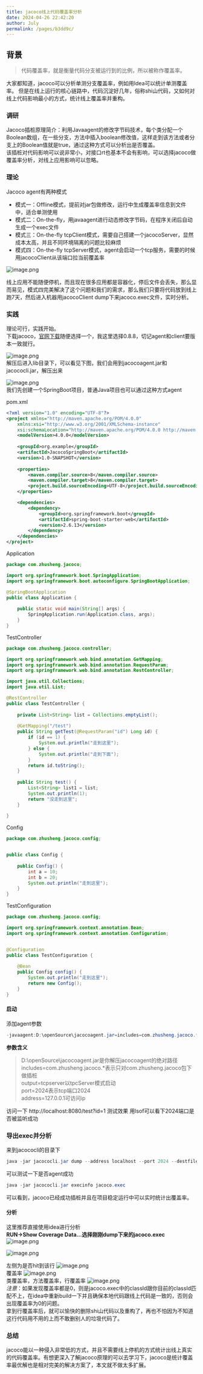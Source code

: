 ```yaml
---
title: jacoco线上代码覆盖率分析
date: 2024-04-26 22:42:20
author: July
permalink: /pages/b3dd9c/
---
```

## 背景
> 代码覆盖率，就是衡量代码分支被运行到的比例，所以被称作覆盖率。

大家都知道，jacoco可以分析单测分支覆盖率，例如用Idea可以统计单测覆盖率。 但是在线上运行的核心链路中，代码沉淀好几年，俗称shi山代码，又如何对线上代码影响最小的方式，统计线上覆盖率并重构。

### 调研
Jacoco插桩原理简介：利用Javaagent的修改字节码技术，每个类分配一个Boolean数组，在一些分支，方法中插入boolean修改值，这样走到该方法或者分支上的Boolean值就是true，通过这种方式可以分析出是否覆盖。  
该插桩对代码影响可以说非常小，对接口rt也基本不会有影响，可以选择jacoco做覆盖率分析，对线上应用影响可以忽略。

### 理论

Jacoco agent有两种模式
* 模式一：Offline模式，提前对jar包做修改，运行中生成覆盖率信息到文件中，适合单测使用
* 模式二：On-the-fly，用javaagent进行动态修改字节码，在程序关闭后自动生成一个exec文件
* 模式三：On-the-fly tcpClient模式，需要自己搭建一个jacocoServer，显然成本太高，并且不同环境隔离的问题比较麻烦
* 模式四：On-the-fly tcpServer模式，agent会启动一个tcp服务，需要的时候用jacocoClient从该端口拉当前覆盖率

![image.png](/img/july/jacoco-type.png)  

线上应用不能随便停机，而且现在很多应用都是容器化，停后文件会丢失，那么显而易见，模式四完美解决了这个问题和我们的需求，那么我们只要将代码放到线上跑7天，然后进入机器用jacocoClient dump下来jacoco.exec文件，实时分析。

### 实践
理论可行，实践开始。  
下载jacoco，[官网下载](https://www.jacoco.org/jacoco/)随便选择一个，我这里选择0.8.8，切记agent和client要版本一致就行。

![image.png](/img/july/jacoco-2.png)  
解压后进入lib目录下，可以看见下图，我们会用到jacocoagent.jar和jacococli.jar，解压出来

![image.png](/img/july/jacoco-3.png)  
我们先创建一个SpringBoot项目，普通Java项目也可以通过这种方式agent

pom.xml
```xml
<?xml version="1.0" encoding="UTF-8"?>
<project xmlns="http://maven.apache.org/POM/4.0.0"
    xmlns:xsi="http://www.w3.org/2001/XMLSchema-instance"
    xsi:schemaLocation="http://maven.apache.org/POM/4.0.0 http://maven.apache.org/xsd/maven-4.0.0.xsd">
    <modelVersion>4.0.0</modelVersion>
    
    <groupId>org.example</groupId>
    <artifactId>JacocoSpringBoot</artifactId>
    <version>1.0-SNAPSHOT</version>
    
    <properties>
        <maven.compiler.source>8</maven.compiler.source>
        <maven.compiler.target>8</maven.compiler.target>
        <project.build.sourceEncoding>UTF-8</project.build.sourceEncoding>
    </properties>

    <dependencies>
        <dependency>
            <groupId>org.springframework.boot</groupId>
            <artifactId>spring-boot-starter-web</artifactId>
            <version>2.6.13</version>
        </dependency>
    </dependencies>
</project>
```
Application
```java
package com.zhusheng.jacoco;

import org.springframework.boot.SpringApplication;
import org.springframework.boot.autoconfigure.SpringBootApplication;

@SpringBootApplication
public class Application {
    
    public static void main(String[] args) {
        SpringApplication.run(Application.class, args);
    }
}
```
TestController
```java
package com.zhusheng.jacoco.controller;

import org.springframework.web.bind.annotation.GetMapping;
import org.springframework.web.bind.annotation.RequestParam;
import org.springframework.web.bind.annotation.RestController;

import java.util.Collections;
import java.util.List;

@RestController
public class TestController {
    
    private List<String> list = Collections.emptyList();
    
    @GetMapping("/test")
    public String getTest(@RequestParam("id") Long id) {
        if (id == 1) {
            System.out.println("走到这里");
        } else {
            System.out.println("走到下面");
        }
        return id.toString();
    }
    
    public String test() {
        List<String> list1 = list;
        System.out.println(1);
        return "没走到这里";
    }
    
}
```
Config
```java
package com.zhusheng.jacoco.config;


public class Config {
    
    public Config() {
        int a = 10;
        int b = 20;
        System.out.println("走到这里");
    }
}
```
TestConfiguration
```java
package com.zhusheng.jacoco.config;

import org.springframework.context.annotation.Bean;
import org.springframework.context.annotation.Configuration;


@Configuration
public class TestConfiguration {
    
    @Bean
    public Config config() {
        System.out.println("走到这里");
        return new Config();
    }
}
```

#### 启动
添加agent参数

```java
-javaagent:D:\openSource\jacocoagent.jar=includes=com.zhusheng.jacoco.*,output=tcpserver,port=2024,address=127.0.0.1
```
**参数含义**
> D:\openSource\jacocoagent.jar是你解压jacocoagent的绝对路径  
includes=com.zhusheng.jacoco.*表示只对com.zhusheng.jacoco包下做插桩  
output=tcpserver以tpcServer模式启动  
port=2024表示tcp端口2024  
address=127.0.0.1可访问ip

访问一下 http://localhost:8080/test?id=1 测试效果
用lsof可以看下2024端口是否被监听成功

### 导出exec并分析
来到jacococli的目录下
```java
java -jar jacococli.jar dump --address localhost --port 2024 --destfile ./jacoco.exec
```
可以测试一下是否agent成功
```java
java -jar jacococli.jar execinfo jacoco.exec
```

可以看到，jacoco已经成功插桩并且在项目稳定运行中可以实时统计出覆盖率。
#### 分析
这里推荐直接使用idea进行分析  
**RUN->Show Coverage Data...选择刚刚dump下来的jacoco.exec**
![image.png](/img/july/jacoco-4.png)  

![image.png](/img/july/jacoco-5.png)  

左侧为是否hit到该行
![image.png](/img/july/jacoco-6.png)  
覆盖率
![image.png](/img/july/jacoco-7.png)  
类覆盖率，方法覆盖率，行覆盖率
![image.png](/img/july/jacoco-8.png)  
*注意*：如果发现覆盖率都是0，则是jacoco.exec中的classId跟你目前的classId匹配不上，在idea中重新build一下并且确保本地代码跟线上代码是一致的，否则会出现覆盖率为0的问题。  
拿到行覆盖率后，就可以愉快的删除shi山代码以及重构了，再也不怕因为不知道这行代码用不用的上而不敢删别人的垃圾代码了。

### 总结
jacoco能以一种侵入非常低的方式，并且不需要线上停机的方式统计出线上真实的代码覆盖率。有想更深入了解jacoco原理的可以去学习下，jacoco是统计覆盖率最优解也是相对完美的解决方案了，本文就不做太多扩展。
